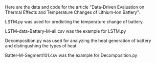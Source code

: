 Here are the data and code for the article "Data-Driven Evaluation on Thermal Effects and Temperature Changes of Lithium-Ion Battery".

LSTM.py was used for predicting the temperature change of battery.

LSTM-data-Battery-M-all.csv was the example for LSTM.py

Decomposition.py was used for analyzing the heat generation of battery and distingushing the types of heat.

Batter-M-Segment101.csv was the example for Decomposition.py
